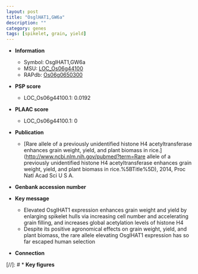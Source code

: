 ```yaml
---
layout: post
title: "OsglHAT1,GW6a"
description: ""
category: genes
tags: [spikelet, grain, yield]
---
```


* **Information**  
    + Symbol: OsglHAT1,GW6a  
    + MSU: [LOC_Os06g44100](http://rice.plantbiology.msu.edu/cgi-bin/ORF_infopage.cgi?orf=LOC_Os06g44100)  
    + RAPdb: [Os06g0650300](http://rapdb.dna.affrc.go.jp/viewer/gbrowse_details/irgsp1?name=Os06g0650300)  

* **PSP score**  
    + LOC_Os06g44100.1: 0.0192 

* **PLAAC score**  
    + LOC_Os06g44100.1: 0 

* **Publication**  
    + [Rare allele of a previously unidentified histone H4 acetyltransferase enhances grain weight, yield, and plant biomass in rice.](http://www.ncbi.nlm.nih.gov/pubmed?term=Rare allele of a previously unidentified histone H4 acetyltransferase enhances grain weight, yield, and plant biomass in rice.%5BTitle%5D), 2014, Proc Natl Acad Sci U S A.

* **Genbank accession number**  

* **Key message**  
    + Elevated OsglHAT1 expression enhances grain weight and yield by enlarging spikelet hulls via increasing cell number and accelerating grain filling, and increases global acetylation levels of histone H4
    + Despite its positive agronomical effects on grain weight, yield, and plant biomass, the rare allele elevating OsglHAT1 expression has so far escaped human selection

* **Connection**  

[//]: # * **Key figures**  


